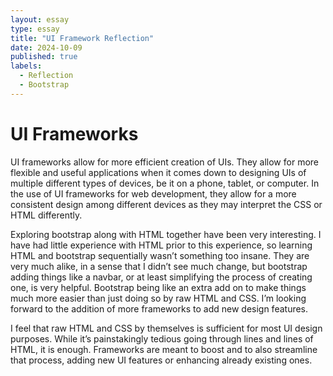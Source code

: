 ```yaml
---
layout: essay
type: essay
title: "UI Framework Reflection"
date: 2024-10-09
published: true
labels:
  - Reflection
  - Bootstrap
---
```

<body>
  <h1>UI Frameworks</h1>
  <p>
UI frameworks allow for more efficient creation of UIs. They allow for more flexible and useful applications when it comes down to designing UIs of multiple different types of devices, be it on a phone, tablet, or computer. In the use of UI frameworks for web development, they allow for a more consistent design among different devices as they may interpret the CSS or HTML differently.
  </p>
  <p>
    Exploring bootstrap along with HTML together have been very interesting. I have had little experience with HTML prior to this experience, so learning HTML and bootstrap sequentially wasn’t something too insane. They are very much alike, in a sense that I didn’t see much change, but bootstrap adding things like a navbar, or at least simplifying the process of creating one, is very helpful. Bootstrap being like an extra add on to make things much more easier than just doing so by raw HTML and CSS. I’m looking forward to the addition of more frameworks to add new design features. 
  </p>
  <p>
    I feel that raw HTML and CSS by themselves is sufficient for most UI design purposes. While it’s painstakingly tedious going through lines and lines of HTML, it is enough. Frameworks are meant to boost and to also streamline that process, adding new UI features or enhancing already existing ones.  
  </p>
</body>
